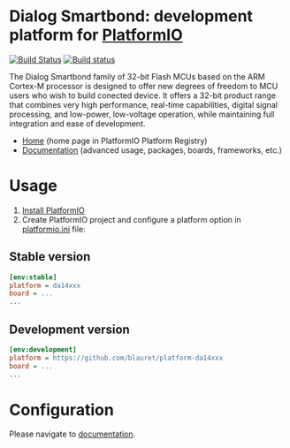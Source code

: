 # Dialog Smartbond: development platform for [PlatformIO](http://platformio.org)
[![Build Status](https://travis-ci.org/platformio/platform-ststm32.svg?branch=develop)](https://travis-ci.org/platformio/platform-ststm32)
[![Build status](https://ci.appveyor.com/api/projects/status/y5dayom6bltenoeh/branch/develop?svg=true)](https://ci.appveyor.com/project/ivankravets/platform-ststm32/branch/develop)

The Dialog Smartbond family of 32-bit Flash MCUs based on the ARM Cortex-M processor is designed to offer new degrees of freedom to MCU users who wish to build conected device. It offers a 32-bit product range that combines very high performance, real-time capabilities, digital signal processing, and low-power, low-voltage operation, while maintaining full integration and ease of development.

* [Home](https://github.com/blauret/platform-da14xxx) (home page in PlatformIO Platform Registry)
* [Documentation](https://github.com/blauret/platform-da14xxx/wiki) (advanced usage, packages, boards, frameworks, etc.)

# Usage

1. [Install PlatformIO](http://platformio.org)
2. Create PlatformIO project and configure a platform option in [platformio.ini](http://docs.platformio.org/page/projectconf.html) file:

## Stable version

```ini
[env:stable]
platform = da14xxx
board = ...
...
```

## Development version

```ini
[env:development]
platform = https://github.com/blauret/platform-da14xxx
board = ...
...
```

# Configuration

Please navigate to [documentation](https://github.com/blauret/platform-da14xxx/wiki).
